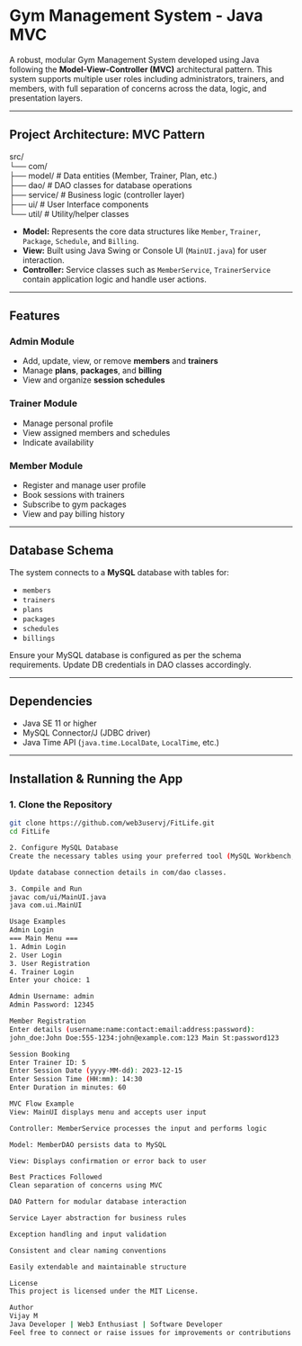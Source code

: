 #  Gym Management System - Java MVC

A robust, modular Gym Management System developed using Java following the **Model-View-Controller (MVC)** architectural pattern. This system supports multiple user roles including administrators, trainers, and members, with full separation of concerns across the data, logic, and presentation layers.

---

## Project Architecture: MVC Pattern

src/                                                                                                                                                               
└── com/                                                                                                                                                           
├── model/ # Data entities (Member, Trainer, Plan, etc.)                                                                                                           
├── dao/ # DAO classes for database operations                                                                                                                     
├── service/ # Business logic (controller layer)                                                                                                                   
├── ui/ # User Interface components                                                                                                                                
└── util/ # Utility/helper classes                                                                                                                                 


- **Model:** Represents the core data structures like `Member`, `Trainer`, `Package`, `Schedule`, and `Billing`.
- **View:** Built using Java Swing or Console UI (`MainUI.java`) for user interaction.
- **Controller:** Service classes such as `MemberService`, `TrainerService` contain application logic and handle user actions.

---

##  Features

###  Admin Module
- Add, update, view, or remove **members** and **trainers**
- Manage **plans**, **packages**, and **billing**
- View and organize **session schedules**

###  Trainer Module
- Manage personal profile
- View assigned members and schedules
- Indicate availability

###  Member Module
- Register and manage user profile
- Book sessions with trainers
- Subscribe to gym packages
- View and pay billing history

---

##  Database Schema

The system connects to a **MySQL** database with tables for:

- `members`
- `trainers`
- `plans`
- `packages`
- `schedules`
- `billings`

Ensure your MySQL database is configured as per the schema requirements. Update DB credentials in DAO classes accordingly.

---

##  Dependencies

- Java SE 11 or higher
- MySQL Connector/J (JDBC driver)
- Java Time API (`java.time.LocalDate`, `LocalTime`, etc.)

---

##  Installation & Running the App

### 1. Clone the Repository
```bash
git clone https://github.com/web3uservj/FitLife.git
cd FitLife

2. Configure MySQL Database
Create the necessary tables using your preferred tool (MySQL Workbench, CLI, etc.)

Update database connection details in com/dao classes.

3. Compile and Run
javac com/ui/MainUI.java
java com.ui.MainUI

Usage Examples
Admin Login
=== Main Menu ===
1. Admin Login
2. User Login
3. User Registration
4. Trainer Login
Enter your choice: 1

Admin Username: admin  
Admin Password: 12345

Member Registration
Enter details (username:name:contact:email:address:password): 
john_doe:John Doe:555-1234:john@example.com:123 Main St:password123

Session Booking
Enter Trainer ID: 5  
Enter Session Date (yyyy-MM-dd): 2023-12-15  
Enter Session Time (HH:mm): 14:30  
Enter Duration in minutes: 60  

MVC Flow Example
View: MainUI displays menu and accepts user input

Controller: MemberService processes the input and performs logic

Model: MemberDAO persists data to MySQL

View: Displays confirmation or error back to user

Best Practices Followed
Clean separation of concerns using MVC

DAO Pattern for modular database interaction

Service Layer abstraction for business rules

Exception handling and input validation

Consistent and clear naming conventions

Easily extendable and maintainable structure

License
This project is licensed under the MIT License.

Author
Vijay M
Java Developer | Web3 Enthusiast | Software Developer
Feel free to connect or raise issues for improvements or contributions!

